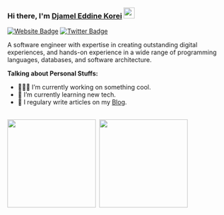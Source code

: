 ### Hi there, I'm <a href="https://djamelkorei.com" target="_blank">Djamel Eddine Korei</a> <img src="https://media.giphy.com/media/hvRJCLFzcasrR4ia7z/giphy.gif" width="25px" height="25px">

[![Website Badge](https://img.shields.io/badge/-Porfolio-000000?style=flat-square&logo=google-chrome&logoColor=white)](https://djamelkorei.com)
[![Twitter Badge](https://img.shields.io/badge/-Blog-000000?style=flat-square&logo=Hashnode&logoColor=white)](https://dev.djamelkorei.com)


A software engineer with expertise in creating outstanding digital experiences, and hands-on experience in a wide range of programming languages, databases, and software architecture.

**Talking about Personal Stuffs:**

- 👨🏻‍💻 I’m currently working on something cool.
- 🚀 I’m currently learning new tech.
- 📝 I regulary write articles on my [Blog](https://dev.djamelkorei.com).

</br>

<div style="display: flex; gap: .5rem;flex-wrap: wrap">
  <img height="200em" src="https://github-stats-kr.vercel.app/api?username=djamelkorei&show_icons=true&count_private=true&include_all_commits=true&theme=radical&layout=compact" />
  <img height="200em" src="https://github-stats-kr.vercel.app/api/top-langs/?username=djamelkorei&show_icons=true&layout=compact&langs_count=10&theme=radical"/>
</div>
